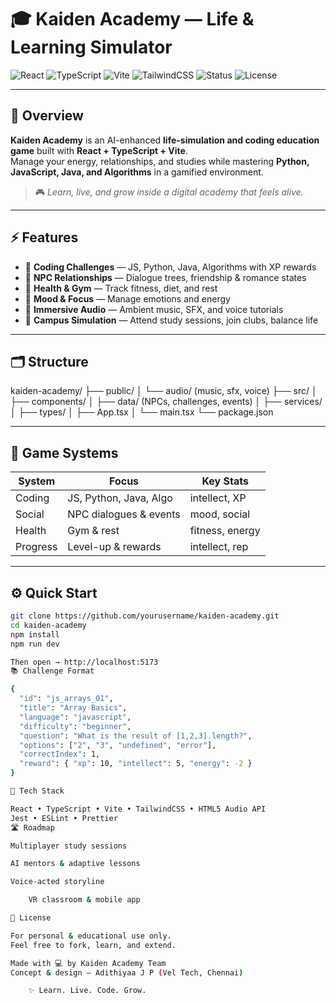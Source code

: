 # 🎓 Kaiden Academy — Life & Learning Simulator

![React](https://img.shields.io/badge/React-61DAFB?logo=react)
![TypeScript](https://img.shields.io/badge/TypeScript-3178C6?logo=typescript)
![Vite](https://img.shields.io/badge/Vite-646CFF?logo=vite)
![TailwindCSS](https://img.shields.io/badge/TailwindCSS-38B2AC?logo=tailwindcss)
![Status](https://img.shields.io/badge/Status-Active-brightgreen)
![License](https://img.shields.io/badge/License-Personal%20Use-lightgrey)

---

## 🧭 Overview
**Kaiden Academy** is an AI-enhanced **life-simulation and coding education game** built with **React + TypeScript + Vite**.  
Manage your energy, relationships, and studies while mastering **Python, JavaScript, Java, and Algorithms** in a gamified environment.

> 🎮 *Learn, live, and grow inside a digital academy that feels alive.*

---

## ⚡ Features

- 🧩 **Coding Challenges** — JS, Python, Java, Algorithms with XP rewards  
- 💬 **NPC Relationships** — Dialogue trees, friendship & romance states  
- 💪 **Health & Gym** — Track fitness, diet, and rest  
- 🧘 **Mood & Focus** — Manage emotions and energy  
- 🎵 **Immersive Audio** — Ambient music, SFX, and voice tutorials  
- 🏫 **Campus Simulation** — Attend study sessions, join clubs, balance life  

---

## 🗂 Structure

kaiden-academy/
├── public/
│ └── audio/ (music, sfx, voice)
├── src/
│ ├── components/
│ ├── data/ (NPCs, challenges, events)
│ ├── services/
│ ├── types/
│ ├── App.tsx
│ └── main.tsx
└── package.json


---

## 🧠 Game Systems

| System | Focus | Key Stats |
|--------|--------|-----------|
| Coding | JS, Python, Java, Algo | intellect, XP |
| Social | NPC dialogues & events | mood, social |
| Health | Gym & rest | fitness, energy |
| Progress | Level-up & rewards | intellect, rep |

---

## ⚙️ Quick Start

```bash
git clone https://github.com/yourusername/kaiden-academy.git
cd kaiden-academy
npm install
npm run dev

Then open → http://localhost:5173
📚 Challenge Format

{
  "id": "js_arrays_01",
  "title": "Array Basics",
  "language": "javascript",
  "difficulty": "beginner",
  "question": "What is the result of [1,2,3].length?",
  "options": ["2", "3", "undefined", "error"],
  "correctIndex": 1,
  "reward": { "xp": 10, "intellect": 5, "energy": -2 }
}

🧩 Tech Stack

React • TypeScript • Vite • TailwindCSS • HTML5 Audio API
Jest • ESLint • Prettier
🛣 Roadmap

Multiplayer study sessions

AI mentors & adaptive lessons

Voice-acted storyline

    VR classroom & mobile app

📜 License

For personal & educational use only.
Feel free to fork, learn, and extend.

Made with 💻 by Kaiden Academy Team
Concept & design — Adithiyaa J P (Vel Tech, Chennai)

    ✨ Learn. Live. Code. Grow.
